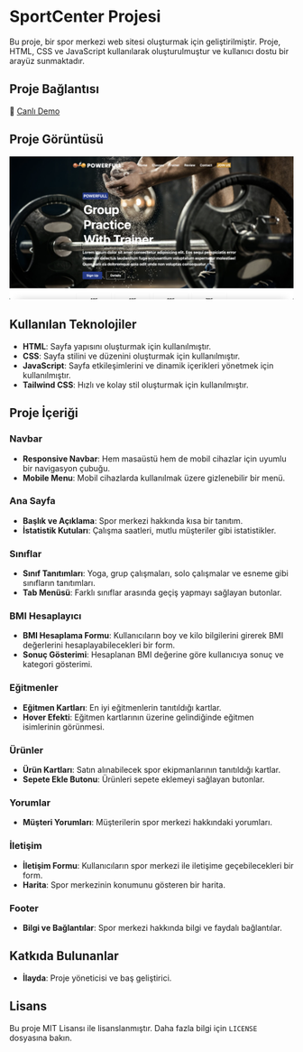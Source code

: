 # SportCenter Projesi

Bu proje, bir spor merkezi web sitesi oluşturmak için geliştirilmiştir. Proje, HTML, CSS ve JavaScript kullanılarak oluşturulmuştur ve kullanıcı dostu bir arayüz sunmaktadır.

## Proje Bağlantısı

🔗 [Canlı Demo](https://lucent-pothos-46b21d.netlify.app)

## Proje Görüntüsü

![SportCenter Ekran Görüntüsü](./ekranresmi.png)

## Kullanılan Teknolojiler

- **HTML**: Sayfa yapısını oluşturmak için kullanılmıştır.
- **CSS**: Sayfa stilini ve düzenini oluşturmak için kullanılmıştır.
- **JavaScript**: Sayfa etkileşimlerini ve dinamik içerikleri yönetmek için kullanılmıştır.
- **Tailwind CSS**: Hızlı ve kolay stil oluşturmak için kullanılmıştır.

## Proje İçeriği

### Navbar

- **Responsive Navbar**: Hem masaüstü hem de mobil cihazlar için uyumlu bir navigasyon çubuğu.
- **Mobile Menu**: Mobil cihazlarda kullanılmak üzere gizlenebilir bir menü.

### Ana Sayfa

- **Başlık ve Açıklama**: Spor merkezi hakkında kısa bir tanıtım.
- **İstatistik Kutuları**: Çalışma saatleri, mutlu müşteriler gibi istatistikler.

### Sınıflar

- **Sınıf Tanıtımları**: Yoga, grup çalışmaları, solo çalışmalar ve esneme gibi sınıfların tanıtımları.
- **Tab Menüsü**: Farklı sınıflar arasında geçiş yapmayı sağlayan butonlar.

### BMI Hesaplayıcı

- **BMI Hesaplama Formu**: Kullanıcıların boy ve kilo bilgilerini girerek BMI değerlerini hesaplayabilecekleri bir form.
- **Sonuç Gösterimi**: Hesaplanan BMI değerine göre kullanıcıya sonuç ve kategori gösterimi.

### Eğitmenler

- **Eğitmen Kartları**: En iyi eğitmenlerin tanıtıldığı kartlar.
- **Hover Efekti**: Eğitmen kartlarının üzerine gelindiğinde eğitmen isimlerinin görünmesi.

### Ürünler

- **Ürün Kartları**: Satın alınabilecek spor ekipmanlarının tanıtıldığı kartlar.
- **Sepete Ekle Butonu**: Ürünleri sepete eklemeyi sağlayan butonlar.

### Yorumlar

- **Müşteri Yorumları**: Müşterilerin spor merkezi hakkındaki yorumları.

### İletişim

- **İletişim Formu**: Kullanıcıların spor merkezi ile iletişime geçebilecekleri bir form.
- **Harita**: Spor merkezinin konumunu gösteren bir harita.

### Footer

- **Bilgi ve Bağlantılar**: Spor merkezi hakkında bilgi ve faydalı bağlantılar.

## Katkıda Bulunanlar

- **İlayda**: Proje yöneticisi ve baş geliştirici.

## Lisans

Bu proje MIT Lisansı ile lisanslanmıştır. Daha fazla bilgi için `LICENSE` dosyasına bakın.